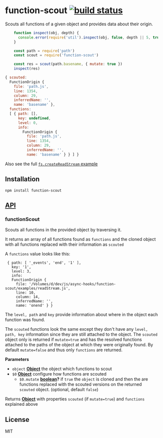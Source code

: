 # function-scout [![build status](https://secure.travis-ci.org/nodesource/function-scout.png)](http://travis-ci.org/nodesource/function-scout)

Scouts all functions of a given object and provides data about their origin.

```js
    function inspect(obj, depth) {
      console.error(require('util').inspect(obj, false, depth || 5, true))
    }

    const path = require('path')
    const scout = require('function-scout')

    const res = scout(path.basename, { mutate: true })
    inspect(res)
```

```js
{ scouted:
  FunctionOrigin {
    file: 'path.js',
    line: 1354,
    column: 29,
    inferredName: '',
    name: 'basename' },
  functions:
  [ { path: [],
      key: undefined,
      level: 0,
      info:
        FunctionOrigin {
          file: 'path.js',
          line: 1354,
          column: 29,
          inferredName: '',
          name: 'basename' } } ] }
```

Also see the full [`fs.createReadStream` example](examples/readStream.js)

## Installation

    npm install function-scout

## [API](https://nodesource.github.io/function-scout)

<!-- Generated by documentation.js. Update this documentation by updating the source code. -->

### functionScout

Scouts all functions in the provided object by traversing it.

It returns an array of all functions found as `functions` and
the cloned object with all functions replaced with their information
as `scouted`

A `functions` value looks like this:

     { path: [ '_events', 'end', '1' ],
       key: '1',
       level: 3,
       info:
       FunctionOrigin {
         file: '/Volumes/d/dev/js/async-hooks/function-scout/examples/readStream.js',
         line: 10,
         column: 14,
         inferredName: '',
         name: 'onend' } }

The `level, path` and `key` provide information about where in the object each
function was found.

The `scouted` functions look the same except they don't have any `level, path, key`
information since they are still attached to the object.
The `scouted` object only is returned if `mutate=true` and has the resolved functions
attached to the paths of the object at which they were originally found.
By default `mutate=false` and thus only `functions` are returned.

**Parameters**

-   `object` **[Object](https://developer.mozilla.org/en-US/docs/Web/JavaScript/Reference/Global_Objects/Object)** the object which functions to scout
-   `$0` **[Object](https://developer.mozilla.org/en-US/docs/Web/JavaScript/Reference/Global_Objects/Object)** configure how functions are scouted
    -   `$0.mutate` **[boolean](https://developer.mozilla.org/en-US/docs/Web/JavaScript/Reference/Global_Objects/Boolean)?** if `true` the `object` is cloned and then
        the are functions replaced with the scouted versions on the returned
        `scouted` object. (optional, default `false`)

Returns **[Object](https://developer.mozilla.org/en-US/docs/Web/JavaScript/Reference/Global_Objects/Object)** with properties `scouted` (if `mutate=true`) and
`functions` explained above

## License

MIT
